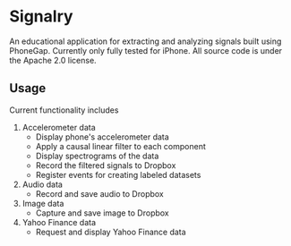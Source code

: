 # Signalry

An educational application for extracting and analyzing signals built using PhoneGap. Currently only fully tested for
iPhone. All source code is under the Apache 2.0 license.

## Usage

Current functionality includes

1. Accelerometer data
    * Display phone's accelerometer data
    * Apply a causal linear filter to each component
    * Display spectrograms of the data
    * Record the filtered signals to Dropbox
    * Register events for creating labeled datasets
2. Audio data
    * Record and save audio to Dropbox
3. Image data
    * Capture and save image to Dropbox
4. Yahoo Finance data
    * Request and display Yahoo Finance data




